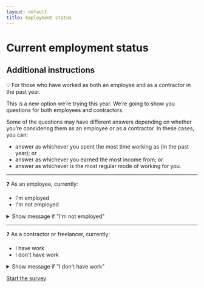 ```yaml
---
layout: default
title: Employment status
---
```


# Current employment status

## Additional instructions

:bulb: For those who have worked as both an employee and as a contractor in the past year.

This is a new option we’re trying this year. We’re going to show you questions for both employees and contractors.

Some of the questions may have different answers depending on whether you’re considering them as an employee or as a contractor. In these cases, you can:

- answer as whichever you spent the most time working as (in the past year); or
- answer as whichever you earned the most income from; or
- answer as whichever is the most regular mode of working for you.

<hr>

:question: As an employee, currently:
- I'm employed
- I'm not employed 

<details>
  <summary>Show message if "I'm not employed"</summary>
	Please fill out the survey as though you were still working at your last job.
</details>

<hr>

:question: As a contractor or freelancer, currently:
- I have work
- I don't have work 

<details>
  <summary>Show message if "I don't have work"</summary>
	Please fill out the survey as though you were still working at your last job.
</details>

[Start the survey](./0_4_main_form.html)